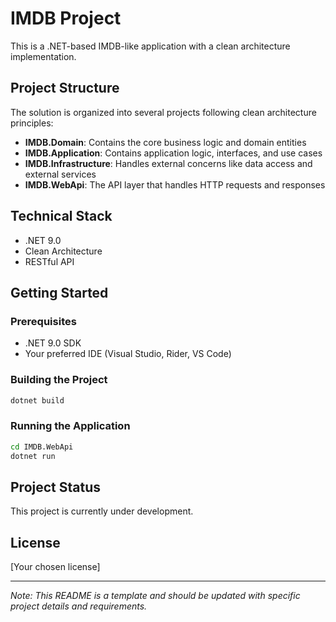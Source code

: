 ﻿# IMDB Project

This is a .NET-based IMDB-like application with a clean architecture implementation.

## Project Structure

The solution is organized into several projects following clean architecture principles:

- **IMDB.Domain**: Contains the core business logic and domain entities
- **IMDB.Application**: Contains application logic, interfaces, and use cases
- **IMDB.Infrastructure**: Handles external concerns like data access and external services
- **IMDB.WebApi**: The API layer that handles HTTP requests and responses

## Technical Stack

- .NET 9.0
- Clean Architecture
- RESTful API

## Getting Started

### Prerequisites

- .NET 9.0 SDK
- Your preferred IDE (Visual Studio, Rider, VS Code)

### Building the Project

```bash
dotnet build
```

### Running the Application

```bash
cd IMDB.WebApi
dotnet run
```

## Project Status

This project is currently under development.

## License

[Your chosen license]

---
*Note: This README is a template and should be updated with specific project details and requirements.*
